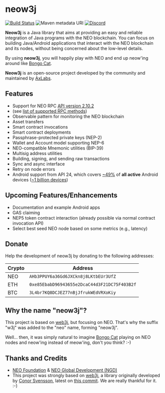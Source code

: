 # neow3j 

[![Build Status](https://travis-ci.org/neow3j/neow3j.svg?branch=master)](https://travis-ci.org/neow3j/neow3j)
![Maven metadata URI](https://img.shields.io/maven-metadata/v/http/central.maven.org/maven2/io/neow3j/core/maven-metadata.xml.svg)
[![Discord](https://img.shields.io/discord/382937847893590016?label=discord)](https://discord.io/neo)

__Neow3j__ is a Java library that aims at providing an easy and reliable integration of Java programs with the NEO blockchain. You can focus on building Java/Android applications that interact with the NEO blockchain and its nodes, without being concerned about the low-level details.

By using **neow3j**, you will happily play with NEO and end up neow'ing around like [Bongo Cat](https://knowyourmeme.com/memes/bongo-cat).

__Neow3j__ is an open-source project developed by the community and maintained by [AxLabs](https://axlabs.com).

## Features

* Support for NEO RPC [API version 2.10.2](https://docs.neo.org/docs/en-us/reference/rpc/latest-version/api.html)
* (see [list of supported RPC methods](/?id=supported-api-methods))
* Observable pattern for monitoring the NEO blockchain
* Asset transfers
* Smart contract invocations
* Smart contract deployments
* Passphrase-protected private keys (NEP-2)
* Wallet and Account model supporting NEP-6
* NEO-compatible Mnemonic utilities (BIP-39)
* Multisig address utilities
* Building, signing, and sending raw transactions
* Sync and async interface
* Retry on node errors
* Android support from API 24, which covers [~49%](https://developer.android.com/about/dashboards/) of **all active** Android devices ([~1 billion devices](https://www.youtube.com/watch?v=vWLcyFtni6U#t=2m46s))

## Upcoming Features/Enhancements

* Documentation and example Android apps
* GAS claiming
* NEP5 token contract interaction (already possible via normal contract invocation API)
* Select best seed NEO node based on some metrics (e.g., latency)


## Donate

Help the development of neow3j by donating to the following addresses:

| Crypto | Address                                      |
| ------ | -------------------------------------------- |
| NEO    | `AHb3PPUY6a36Gd6JXCkn8j8LKtbEUr3UfZ`         |
| ETH    | `0xe85EbabD96943655e2DcaC44d3F21DC75F403B2f` |
| BTC    | `3L4br7KQ8DCJEZ77nBjJfrukWEdVRXoKiy`         |


## Why the name "neow3j"?

This project is based on [web3j](https://web3j.io), but focusing on NEO. That's why the suffix "w3j" was added to the "neo" name, forming "neow3j".

Well... then, it was simply natural to imagine [Bongo Cat](https://knowyourmeme.com/memes/bongo-cat) playing on NEO nodes and neow'ing instead of meow'ing, don't you think? :-)


## Thanks and Credits

* [NEO Foundation](https://neo.org/team) & [NEO Global Development (NGD)](https://neo.org/team)
* This project was strongly based on [web3j](https://web3j.io),
a library originally developed by [Conor Svensson](http://conorsvensson.com), latest on [this commit](https://github.com/web3j/web3j/commit/2a259ece9736c0338fbb66b1be4c04aba0855254).
We are really thankful for it. :-)

